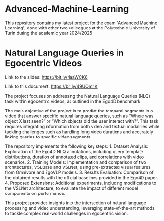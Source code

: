 # Advanced-Machine-Learning
This repository contains my latest project for the exam "Advanced Machine Learning", done with other two colleagues at the Polytechnic University of Turin during the academic year 2024/2025



# Natural Language Queries in Egocentric Videos 

Link to the slides: https://bit.ly/4aaWCK6

Link to this document: https://bit.ly/49UOmhK


The project focuses on addressing the Natural Language Queries (NLQ) task within egocentric videos, as outlined in the Ego4D benchmark.

The main objective of the project is to predict the temporal segments in a video that answer specific natural language queries, such as “Where was object X last seen?” or “Which objects did the user interact with?”. This task requires integrating information from both video and textual modalities while tackling challenges such as handling long video durations and accurately linking queries to specific video segments.

The repository implements the following key steps:
	1.	Dataset Analysis: Exploration of the Ego4D NLQ annotations, including query template distributions, duration of annotated clips, and correlations with video scenarios.
	2.	Training Models: Implementation and comparison of two architectures, VSLBase and VSLNet, using pre-extracted visual features from Omnivore and EgoVLP models.
	3.	Results Evaluation: Comparison of the obtained results with the official baselines provided in the Ego4D paper.
	4.	Proposed Extensions: Additional experiments, including modifications to the VSLNet architecture, to evaluate the impact of different model components on performance.

This project provides insights into the intersection of natural language processing and video understanding, leveraging state-of-the-art methods to tackle complex real-world challenges in egocentric vision.

